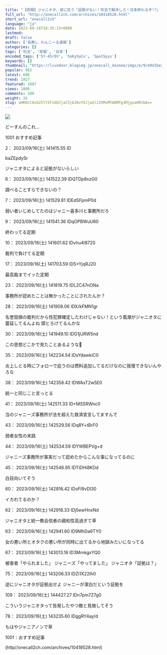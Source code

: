 ```yaml
---
title: "【悲報】ジャニオタ、遂に狂う「証拠がない！司法で解決しろ！日本終わるぞ!?」 "
full_url: "http://onecall2ch.com/archives/10418528.html"
short_url: "onecall2ch"
language: "ja"
date: 2023-09-16T18:35:13+0900
lastmod: 
draft: false
author: ['名無し わんこーる速報']
categories: []
tags: ['司法', '悲報', '日本']
encoded_tags: ['5Y-45rOV', '5oKy5aCx', '5pel5pys']
keywords: []
thumbnail: "https://livedoor.blogimg.jp/onecall_dazeee/imgs/e/9/e9d1be2a-s.png"
popular: 962
latest: 606
trend: 1927
featured: 1807
views: 1808
comments: 100
weight: 16
slug: aHR0cC8vb25lY2FsbDJjaC5jb20vYXJjaGl2ZXMvMTA0MTg1MjguaHRtbA==
---
```


![](https://livedoor.blogimg.jp/onecall_dazeee/imgs/e/9/e9d1be2a-s.png)

<div><p>どーすんのこれ…</p> <p class='name2'> 1001 おすすめ記事</p> <p class='name2'>2： 2023/09/16(土) 141415.55 ID<p>baZEpdySr</p></p><p class='onecall'> ジャニオタによると証拠がないらしい </p> <p class='name2'>6： 2023/09/16(土) 141522.39 IDQTDp8xzG0</p><p class='onecall'> 調べることすらできないの？ </p> <p class='name2'>7： 2023/09/16(土) 141529.81 IDEdSFpmP0d</p><p class='onecall'> 弱い者いじめしてたのはジャニー喜多川と事務所だろ </p> <p class='name2'>9： 2023/09/16(土) 141541.36 IDqOPBWuU60</p><p class='onecall'> 終わってる定期 </p> <p class='name2'>10： 2023/09/16(土) 141601.62 IDvhu4l8720</p><p class='onecall'> 裁判で負けてる定期 </p> <p class='name2'>17： 2023/09/16(土) 141703.59 ID5+YjqRJ20</p><p class='onecall'> 最高裁までイッた定期 </p> <p class='name2'>23： 2023/09/16(土) 141819.75 IDL2C47nONa</p><p class='onecall'> 事務所が認めたことは無かったことにされたんか？ </p> <p class='name2'>28： 2023/09/16(土) 141908.06 IDX/kFMN1gr</p><p class='onecall'> 名誉毀損の裁判だから性犯罪確定したわけじゃない！という風潮がジャニオタに蔓延してるんよね 頭とろけてるんかな </p> <p class='name2'>30： 2023/09/16(土) 141949.10 IDG1jURW5nd</p><p class='onecall'> この思想どこかで見たことあるような🤔 </p> <p class='name2'>35： 2023/09/16(土) 142234.54 IDsYdawkiC0</p><p class='onecall'> 炎上しとる時にフォローで庇うのは燃料追加してるだけなのに我慢できないんやろな </p> <p class='name2'>38： 2023/09/16(土) 142358.42 IDWAxT2w5E0</p><p class='onecall'> 統一と同じこと言っとる </p> <p class='name2'>41： 2023/09/16(土) 142511.33 ID+MSSRWnc0</p><p class='onecall'> 当のジャニーズ事務所が法を超えた救済宣言してますんで </p> <p class='name2'>43： 2023/09/16(土) 142529.56 IDq8Y+tBrF0</p><p class='onecall'> 弱者女性の末路 </p> <p class='name2'>44： 2023/09/16(土) 142534.59 IDYWBEPVg+d</p><p class='onecall'> ジャニーズ事務所が事実だって認めたからこんな事になってるのに </p> <p class='name2'>45： 2023/09/16(土) 142546.95 IDTiDHi8KDd</p><p class='onecall'> 白目向いてそう </p> <p class='name2'>60： 2023/09/16(土) 142816.42 IDoFI9vDl30</p><p class='onecall'> イカれてるのか？ </p> <p class='name2'>62： 2023/09/16(土) 142918.33 IDj5ewHnxNd</p><p class='onecall'> ジャニオタと統一教会信者の親和性高過ぎて草 </p> <p class='name2'>63： 2023/09/16(土) 142941.60 ID9MhDa6TY0</p><p class='onecall'> 女の悪い所とオタクの悪い所が同時に出てるから地獄みたいになってる </p> <p class='name2'>67： 2023/09/16(土) 143013.18 ID3MmkgxYQ0</p><p class='onecall'> 被害者「やられました」 ジャニーズ「やってました」 ジャニオタ「証拠は？」 </p> <p class='name2'>75： 2023/09/16(土) 143206.33 IDZi1X22Ih0</p><p class='onecall'> 逆にジャニオタが証拠出せよ ジャニーが潔白だという証拠を </p> <p class='name2'>109： 2023/09/16(土) 144427.27 IDn7pm7Z7g0</p><p class='onecall'> こういうジャニオタって告発したやつ敵と見做してそう </p> <p class='name2'>78： 2023/09/16(土) 143235.60 IDggRY4ay/d</p><p class='onecall'> もはやジャニアノンで草 </p> <p class='name2'>1001：おすすめ記事</p> </div>

(http//onecall2ch.com/archives/10418528.html)
